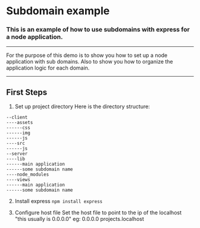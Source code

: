 # Subdomain example
### This is an example of how to use subdomains with express for a node application.

---

  For the purpose of this demo is to show you how to set up a node application with sub domains. Also to show you how to organize the application logic for each domain.

---

## First Steps
1. Set up project directory
  Here is the directory structure:

  ```
  --client
  ----assets
  ------css
  ------img
  ------js
  ----src
  ------js
  --server
  ----lib
  ------main application
  ------some subdomain name
  ----node_modules
  ----views
  ------main application
  ------some subdomain name

  ```

2. Install express ```npm install express```

3. Configure host file
  Set the host file to point to the ip of the localhost "this usually is 0.0.0.0"
  eg: 0.0.0.0 projects.localhost